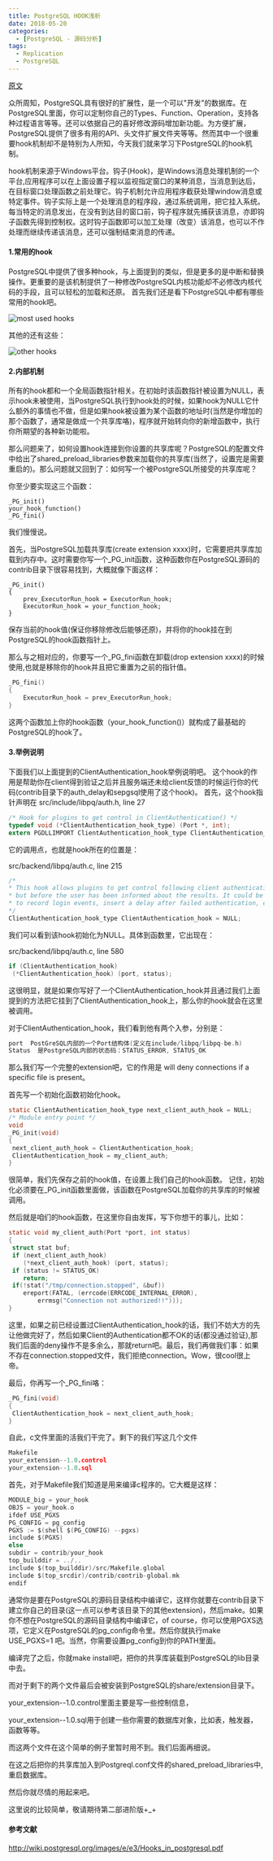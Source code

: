 ```yaml
---
title: PostgreSQL HOOK浅析
date: 2018-05-20 
categories: 
  - [PostgreSQL - 源码分析]
tags: 
  - Replication
  - PostgreSQL
---
```




[原文](https://www.cnblogs.com/flying-tiger/p/7801258.html)

众所周知，PostgreSQL具有很好的扩展性，是一个可以"开发"的数据库。在PostgreSQL里面，你可以定制你自己的Types、Function、Operation，支持各种过程语言等等。还可以依据自己的喜好修改源码增加新功能。为方便扩展，PostgreSQL提供了很多有用的API、头文件扩展文件夹等等。然而其中一个很重要hook机制却不是特别为人所知，今天我们就来学习下PostgreSQL的hook机制。

hook机制来源于Windows平台。钩子(Hook)，是Windows消息处理机制的一个平台,应用程序可以在上面设置子程以监视指定窗口的某种消息，当消息到达后，在目标窗口处理函数之前处理它。钩子机制允许应用程序截获处理window消息或特定事件。钩子实际上是一个处理消息的程序段，通过系统调用，把它挂入系统。每当特定的消息发出，在没有到达目的窗口前，钩子程序就先捕获该消息，亦即钩子函数先得到控制权。这时钩子函数即可以加工处理（改变）该消息，也可以不作处理而继续传递该消息，还可以强制结束消息的传递。

#### 1.常用的hook

PostgreSQL中提供了很多种hook，与上面提到的类似，但是更多的是中断和替换操作。更重要的是该机制提供了一种修改PostgreSQL内核功能却不必修改内核代码的手段，且可以轻松的加载和还原。
首先我们还是看下PostgreSQL中都有哪些常用的hook吧。

![most used hooks](2018-11-07-hook-in-pgsql/most-used-hooks.png)

其他的还有这些：

![other hooks](2018-11-07-hook-in-pgsql/other-hooks.png)

#### 2.内部机制

所有的hook都和一个全局函数指针相关。在初始时该函数指针被设置为NULL，表示hook未被使用，当PostgreSQL执行到hook处的时候，如果hook为NULL它什么额外的事情也不做，但是如果hook被设置为某个函数的地址时(当然是你增加的那个函数了，通常是做成一个共享库咯)，程序就开始转向你的新增函数中，执行你所期望的各种新功能啦。

那么问题来了，如何设置hook连接到你设置的共享库呢？PostgreSQL的配置文件中给出了shared_preload_libraries参数来加载你的共享库(当然了，设置完是需要重启的)。那么问题就又回到了：如何写一个被PostgreSQL所接受的共享库呢？

你至少要实现这三个函数：

```
_PG_init()
your_hook_function()
_PG_fini()
```

我们慢慢说。

首先，当PostgreSQL加载共享库(create extension xxxx)时，它需要把共享库加载到内存中。这时需要你写一个_PG_init函数，这种函数你在PostgreSQL源码的contrib目录下很容易找到，大概就像下面这样：

```
_PG_init()
{
    prev_ExecutorRun_hook = ExecutorRun_hook;
    ExecutorRun_hook = your_function_hook;
}
```

保存当前的hook值(保证你移除修改后能够还原)，并将你的hook挂在到PostgreSQL的hook函数指针上。

那么与之相对应的，你要写一个_PG_fini函数在卸载(drop extension xxxx)的时候使用,也就是移除你的hook并且把它重置为之前的指针值。

```c
_PG_fini()
{
    ExecutorRun_hook = prev_ExecutorRun_hook;
}
```

这两个函数加上你的hook函数（your_hook_function()）就构成了最基础的PostgreSQL的hook了。

#### 3.举例说明

下面我们以上面提到的ClientAuthentication_hook举例说明吧。
这个hook的作用是帮助你在client得到验证之后并且服务端还未给client反馈的时候运行你的代码(contrib目录下的auth_delay和sepgsql使用了这个hook)。
首先，这个hook指针声明在
src/include/libpq/auth.h, line 27

```c
/* Hook for plugins to get control in ClientAuthentication() */
typedef void (*ClientAuthentication_hook_type) (Port *, int);
extern PGDLLIMPORT ClientAuthentication_hook_type ClientAuthentication_hook;
```

它的调用点，也就是hook所在的位置是：

src/backend/libpq/auth.c, line 215

```c
/*
* This hook allows plugins to get control following client authentication,
* but before the user has been informed about the results. It could be used
* to record login events, insert a delay after failed authentication, etc.
*/
ClientAuthentication_hook_type ClientAuthentication_hook = NULL;
```

我们可以看到该hook初始化为NULL。具体到函数里，它出现在：

src/backend/libpq/auth.c, line 580

```c
if (ClientAuthentication_hook)
 (*ClientAuthentication_hook) (port, status);
```

这很明显，就是如果你写好了一个ClientAuthentication_hook并且通过我们上面提到的方法把它挂到了ClientAuthentication_hook上，那么你的hook就会在这里被调用。

对于ClientAuthentication_hook，我们看到他有两个入参，分别是：

```c
port  PostGreSQL内部的一个Port结构体(定义在include/libpq/libpq-be.h)
Status  是PostgreSQL内部的状态码：STATUS_ERROR, STATUS_OK
```

那么我们写一个完整的extension吧，它的作用是 will deny connections if a specific file is present。

首先写一个初始化函数初始化hook。

```c
static ClientAuthentication_hook_type next_client_auth_hook = NULL;
/* Module entry point */
void
_PG_init(void)
{
 next_client_auth_hook = ClientAuthentication_hook;
 ClientAuthentication_hook = my_client_auth;
} 
```

很简单，我们先保存之前的hook值，在设置上我们自己的hook函数。
记住，初始化必须要在_PG_init函数里面做，该函数在PostgreSQL加载你的共享库的时候被调用。

然后就是咱们的hook函数，在这里你自由发挥，写下你想干的事儿，比如：

```c
static void my_client_auth(Port *port, int status)
{
 struct stat buf;
 if (next_client_auth_hook)
    (*next_client_auth_hook) (port, status);
 if (status != STATUS_OK)
    return;
 if(!stat("/tmp/connection.stopped", &buf))
    ereport(FATAL, (errcode(ERRCODE_INTERNAL_ERROR),
        errmsg("Connection not authorized!!")));
} 
```

这里，如果之前已经设置过ClientAuthentication_hook的话，我们不妨大方的先让他做完好了，然后如果Client的Authentication都不OK的话(都没通过验证),那我们后面的deny操作不是多余么，那就return吧。最后，我们再做我们事：如果不存在connection.stopped文件，我们拒绝connection。Wow，很cool很上帝。

最后，你再写一个_PG_fini咯：

```c
_PG_fini(void)
{
 ClientAuthentication_hook = next_client_auth_hook;
}
```

自此，c文件里面的活我们干完了。剩下的我们写这几个文件

```c
Makefile
your_extension--1.0.control
your_extension--1.0.sql
```

首先，对于Makefile我们知道是用来编译c程序的。它大概是这样：

```c
MODULE_big = your_hook
OBJS = your_hook.o
ifdef USE_PGXS
PG_CONFIG = pg_config
PGXS := $(shell $(PG_CONFIG) --pgxs)
include $(PGXS)
else
subdir = contrib/your_hook
top_builddir = ../..
include $(top_builddir)/src/Makefile.global
include $(top_srcdir)/contrib/contrib-global.mk
endif
```

通常你是要在PostgreSQL的源码目录结构中编译它，这样你就要在contrib目录下建立你自己的目录(这一点可以参考该目录下的其他extension)，然后make。如果你不想在PostgreSQL的源码目录结构中编译它，of course，你可以使用PGXS选项，它定义在PostgreSQL的pg_config命令里。然后你就执行make USE_PGXS=1 吧。当然，你需要设置pg_config到你的PATH里面。

编译完了之后，你就make install吧，把你的共享库装载到PostgreSQL的lib目录中去。

而对于剩下的两个文件最后会被安装到PostgreSQL的share/extension目录下。

your_extension--1.0.control里面主要是写一些控制信息，

your_extension--1.0.sql用于创建一些你需要的数据库对象，比如表，触发器，函数等等。

而这两个文件在这个简单的例子里暂时用不到。我们后面再细说。

在这之后把你的共享库加入到Postgreql.conf文件的shared_preload_libraries中,重启数据库。

然后你就尽情的用起来吧。

这里说的比较简单，敬请期待第二部进阶版+_+

#### 参考文献

http://wiki.postgresql.org/images/e/e3/Hooks_in_postgresql.pdf